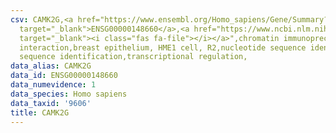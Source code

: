 ```yaml
---
csv: CAMK2G,<a href="https://www.ensembl.org/Homo_sapiens/Gene/Summary?db=core;g=ENSG00000148660"
  target="_blank">ENSG00000148660</a>,<a href="https://www.ncbi.nlm.nih.gov/pubmed/22863008"
  target="_blank"><i class="fas fa-file"></i></a>",chromatin immunoprecipitation assay,direct
  interaction,breast epithelium, HME1 cell, R2,nucleotide sequence identification,nucleotide
  sequence identification,transcriptional regulation,
data_alias: CAMK2G
data_id: ENSG00000148660
data_numevidence: 1
data_species: Homo sapiens
data_taxid: '9606'
title: CAMK2G
---
```

